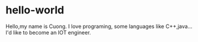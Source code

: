 # hello-world

Hello,my name is Cuong.
I love programing, some languages like C++,java...
I'd like to become an IOT engineer.

